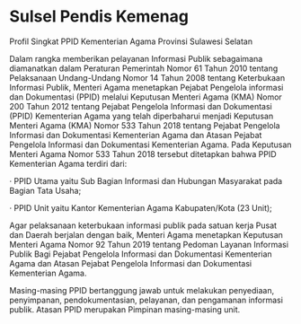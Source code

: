 
# Sulsel Pendis Kemenag

Profil Singkat PPID Kementerian Agama Provinsi Sulawesi Selatan

 

Dalam rangka memberikan pelayanan Informasi Publik sebagaimana diamanatkan dalam Peraturan Pemerintah Nomor 61 Tahun 2010 tentang Pelaksanaan Undang-Undang Nomor 14 Tahun 2008 tentang Keterbukaan Informasi Publik, Menteri Agama menetapkan Pejabat Pengelola informasi dan Dokumentasi (PPID) melalui Keputusan Menteri Agama (KMA) Nomor 200 Tahun 2012 tentang Pejabat Pengelola Informasi dan Dokumentasi (PPID) Kementerian Agama yang telah diperbaharui menjadi Keputusan Menteri Agama (KMA) Nomor 533 Tahun 2018 tentang Pejabat Pengelola Informasi dan Dokumentasi Kementerian Agama dan Atasan Pejabat Pengelola Informasi dan Dokumentasi Kementerian Agama. Pada Keputusan Menteri Agama Nomor 533 Tahun 2018 tersebut ditetapkan bahwa PPID Kementerian Agama terdiri dari:

 

·         PPID Utama yaitu Sub Bagian Informasi dan Hubungan Masyarakat pada Bagian Tata Usaha;

·         PPID Unit yaitu Kantor Kementerian Agama Kabupaten/Kota (23 Unit);

Agar pelaksanaan keterbukaan informasi publik pada satuan kerja Pusat dan Daerah berjalan dengan baik, Menteri Agama menetapkan Keputusan Menteri Agama Nomor 92 Tahun 2019 tentang Pedoman Layanan Informasi Publik Bagi Pejabat Pengelola Informasi dan Dokumentasi Kementerian Agama dan Atasan Pejabat Pengelola Informasi dan Dokumentasi Kementerian Agama.

 

Masing-masing PPID bertanggung jawab untuk melakukan penyediaan, penyimpanan, pendokumentasian, pelayanan, dan pengamanan informasi publik. Atasan PPID merupakan Pimpinan masing-masing unit.
